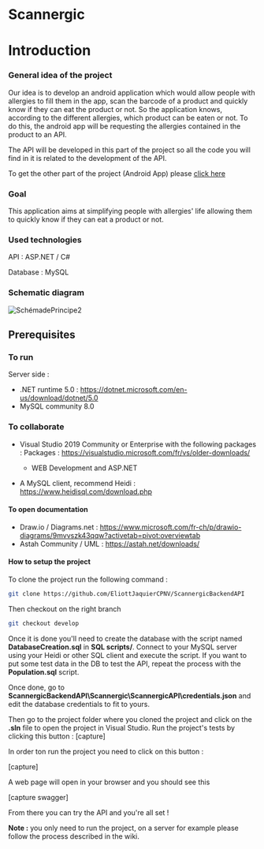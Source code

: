 # Scannergic
# Introduction

### General idea of the project

Our idea is to develop an android application which would allow people with allergies to fill them in the app, scan the barcode of a product and quickly know if they can eat the product or not. So the application knows, according to the different allergies, which product can be eaten or not. To do this, the android app will be requesting the allergies contained in the product to an API.

The API will be developed in this part of the project so all the code you will find in it is related to the development of the API.

To get the other part of the project (Android App) please [click here](https://github.com/EliottJaquierCPNV/Scannergic)

### Goal

This application aims at simplifying people with allergies' life allowing them to quickly know if they can eat a product or not.

### Used technologies

API : ASP.NET / C#

Database : MySQL

### Schematic diagram

![SchémadePrincipe2](https://user-images.githubusercontent.com/61775725/141955527-72237c5a-a55d-431d-a332-4cf52c142d89.png)

## Prerequisites
### To run
Server side :
 - .NET runtime 5.0 : https://dotnet.microsoft.com/en-us/download/dotnet/5.0
 - MySQL community 8.0
### To collaborate
- Visual Studio 2019 Community or Enterprise with the following packages :
  Packages : https://visualstudio.microsoft.com/fr/vs/older-downloads/
   - WEB Development and ASP.NET

- A MySQL client, recommend Heidi : https://www.heidisql.com/download.php



#### To open documentation
- Draw.io / Diagrams.net : https://www.microsoft.com/fr-ch/p/drawio-diagrams/9mvvszk43qqw?activetab=pivot:overviewtab
- Astah Community / UML : https://astah.net/downloads/



#### How to setup the project

To clone the project run the following command :

```bash
git clone https://github.com/EliottJaquierCPNV/ScannergicBackendAPI
```

Then checkout on the right branch

```bash
git checkout develop
```

Once it is done you'll need to create the database with the script named **DatabaseCreation.sql** in **SQL scripts/**. Connect to your MySQL server using your Heidi or other SQL client and execute the script. If you want to put some test data in the DB to test the API, repeat the process with the **Population.sql** script.

Once done, go to **ScannergicBackendAPI\Scannergic\ScannergicAPI\credentials.json** and edit the database credentials to fit to yours.

Then go to the project folder where you cloned the project and click on the **.sln** file to open the project in Visual Studio. Run the project's tests by clicking this button : [capture]

In order ton run the project you need to click on this button :

[capture]

A web page will open in your browser and you should see this 

[capture swagger]

From there you can try the API and you're all set !



**Note :** you only need to run the project, on a server for example please follow the process described in the wiki.

